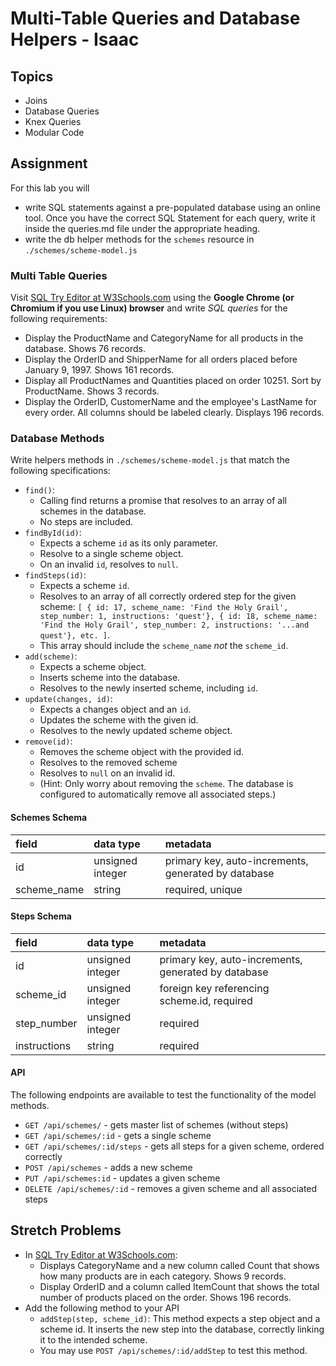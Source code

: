# Multi-Table Queries and Database Helpers - Isaac

## Topics

- Joins
- Database Queries
- Knex Queries
- Modular Code

## Assignment

For this lab you will

- write SQL statements against a pre-populated database using an online tool. Once you have the correct SQL Statement for each query, write it inside the queries.md file under the appropriate heading.
- write the db helper methods for the `schemes` resource in `./schemes/scheme-model.js`

### Multi Table Queries

Visit [SQL Try Editor at W3Schools.com](https://www.w3schools.com/Sql/tryit.asp?filename=trysql_select_top) using the **Google Chrome (or Chromium if you use Linux) browser** and write _SQL queries_ for the following requirements:

- Display the ProductName and CategoryName for all products in the database. Shows 76 records.
- Display the OrderID and ShipperName for all orders placed before January 9, 1997. Shows 161 records.
- Display all ProductNames and Quantities placed on order 10251. Sort by ProductName. Shows 3 records.
- Display the OrderID, CustomerName and the employee's LastName for every order. All columns should be labeled clearly. Displays 196 records.

### Database Methods

Write helpers methods in `./schemes/scheme-model.js` that match the following specifications:

- `find()`:
  - Calling find returns a promise that resolves to an array of all schemes in the database.
  - No steps are included.
- `findById(id)`:
  - Expects a scheme `id` as its only parameter.
  - Resolve to a single scheme object.
  - On an invalid `id`, resolves to `null`.
- `findSteps(id)`:
  - Expects a scheme `id`.
  - Resolves to an array of all correctly ordered step for the given scheme: `[ { id: 17, scheme_name: 'Find the Holy Grail', step_number: 1, instructions: 'quest'}, { id: 18, scheme_name: 'Find the Holy Grail', step_number: 2, instructions: '...and quest'}, etc. ]`.
  - This array should include the `scheme_name` _not_ the `scheme_id`.
- `add(scheme)`:
  - Expects a scheme object.
  - Inserts scheme into the database.
  - Resolves to the newly inserted scheme, including `id`.
- `update(changes, id)`:
  - Expects a changes object and an `id`.
  - Updates the scheme with the given id.
  - Resolves to the newly updated scheme object.
- `remove(id)`:
  - Removes the scheme object with the provided id.
  - Resolves to the removed scheme
  - Resolves to `null` on an invalid id.
  - (Hint: Only worry about removing the `scheme`. The database is configured to automatically remove all associated steps.)

#### Schemes Schema

| field       | data type        | metadata                                            |
| :---------- | :--------------- | :-------------------------------------------------- |
| id          | unsigned integer | primary key, auto-increments, generated by database |
| scheme_name | string           | required, unique                                    |

#### Steps Schema

| field        | data type        | metadata                                            |
| :----------- | :--------------- | :-------------------------------------------------- |
| id           | unsigned integer | primary key, auto-increments, generated by database |
| scheme_id    | unsigned integer | foreign key referencing scheme.id, required         |
| step_number  | unsigned integer | required                                            |
| instructions | string           | required                                            |

#### API

The following endpoints are available to test the functionality of the model methods.

- `GET /api/schemes/` - gets master list of schemes (without steps)
- `GET /api/schemes/:id` - gets a single scheme
- `GET /api/schemes/:id/steps` - gets all steps for a given scheme, ordered correctly
- `POST /api/schemes` - adds a new scheme
- `PUT /api/schemes:id` - updates a given scheme
- `DELETE /api/schemes/:id` - removes a given scheme and all associated steps

## Stretch Problems

- In [SQL Try Editor at W3Schools.com](https://www.w3schools.com/Sql/tryit.asp?filename=trysql_select_top):
  - Displays CategoryName and a new column called Count that shows how many products are in each category. Shows 9 records.
  - Display OrderID and a column called ItemCount that shows the total number of products placed on the order. Shows 196 records.
- Add the following method to your API
  - `addStep(step, scheme_id)`: This method expects a step object and a scheme id. It inserts the new step into the database, correctly linking it to the intended scheme.
  - You may use `POST /api/schemes/:id/addStep` to test this method.

